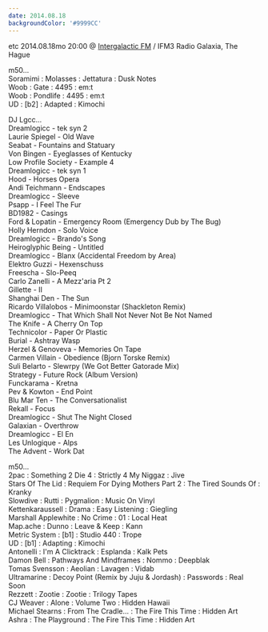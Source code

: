 ```yaml
---
date: 2014.08.18
backgroundColor: '#9999CC'
---
```


etc 2014.08.18mo 20:00 @ [Intergalactic FM](http://www.intergalacticfm.com/) / IFM3 Radio Galaxia, The Hague  

m50...  
Soramimi : Molasses : Jettatura : Dusk Notes  
Woob : Gate : 4495 : em:t  
Woob : Pondlife : 4495 : em:t  
UD : \[b2\] : Adapted : Kimochi  

DJ Lgcc...  
Dreamlogicc - tek syn 2  
Laurie Spiegel - Old Wave  
Seabat - Fountains and Statuary  
Von Bingen - Eyeglasses of Kentucky  
Low Profile Society - Example 4  
Dreamlogicc - tek syn 1  
Hood - Horses Opera  
Andi Teichmann - Endscapes  
Dreamlogicc - Sleeve  
Psapp - I Feel The Fur  
BD1982 - Casings  
Ford & Lopatin - Emergency Room (Emergency Dub by The Bug)  
Holly Herndon - Solo Voice  
Dreamlogicc - Brando's Song  
Heiroglyphic Being - Untitled  
Dreamlogicc - Blanx (Accidental Freedom by Area)  
Elektro Guzzi - Hexenschuss  
Freescha - Slo-Peeq  
Carlo Zanelli - A Mezz'aria Pt 2  
Gillette - II  
Shanghai Den - The Sun  
Ricardo Villalobos - Minimoonstar (Shackleton Remix)  
Dreamlogicc - That Which Shall Not Never Not Be Not Named  
The Knife - A Cherry On Top  
Technicolor - Paper Or Plastic  
Burial - Ashtray Wasp  
Herzel & Genoveva - Memories On Tape  
Carmen Villain - Obedience (Bjorn Torske Remix)  
Suli Belarto - Slewrpy (We Got Better Gatorade Mix)  
Strategy - Future Rock (Album Version)  
Funckarama - Kretna  
Pev & Kowton - End Point  
Blu Mar Ten - The Conversationalist  
Rekall - Focus  
Dreamlogicc - Shut The Night Closed  
Galaxian - Overthrow  
Dreamlogicc - El En  
Les Unlogique - Alps  
The Advent - Work Dat  

m50...  
2pac : Something 2 Die 4 : Strictly 4 My Niggaz : Jive  
Stars Of The Lid : Requiem For Dying Mothers Part 2 : The Tired Sounds Of : Kranky  
Slowdive : Rutti : Pygmalion : Music On Vinyl  
Kettenkaraussell : Drama : Easy Listening : Giegling  
Marshall Applewhite : No Crime : 01 : Local Heat  
Map.ache : Dunno : Leave & Keep : Kann  
Metric System : \[b1\] : Studio 440 : Trope  
UD : \[b1\] : Adapting : Kimochi  
Antonelli : I'm A Clicktrack : Esplanda : Kalk Pets  
Damon Bell : Pathways And Mindframes : Nommo : Deepblak  
Tomas Svensson : Aeolian : Lavagen : Vidab  
Ultramarine : Decoy Point (Remix by Juju & Jordash) : Passwords : Real Soon  
Rezzett : Zootie : Zootie : Trilogy Tapes  
CJ Weaver : Alone : Volume Two : Hidden Hawaii  
Michael Stearns : From The Cradle... : The Fire This Time : Hidden Art  
Ashra : The Playground : The Fire This Time : Hidden Art